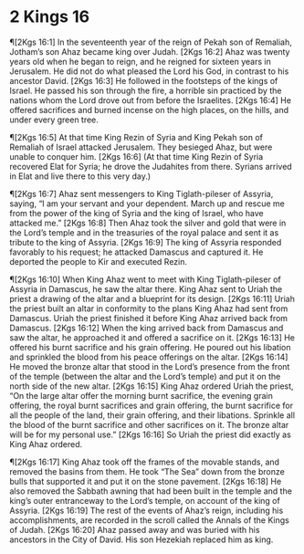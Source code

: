 # 2 Kings 16

¶[2Kgs 16:1] In the seventeenth year of the reign of Pekah son of Remaliah, Jotham’s son Ahaz became king over Judah.
[2Kgs 16:2] Ahaz was twenty years old when he began to reign, and he reigned for sixteen years in Jerusalem. He did not do what pleased the Lord his God, in contrast to his ancestor David.
[2Kgs 16:3] He followed in the footsteps of the kings of Israel. He passed his son through the fire, a horrible sin practiced by the nations whom the Lord drove out from before the Israelites.
[2Kgs 16:4] He offered sacrifices and burned incense on the high places, on the hills, and under every green tree.

¶[2Kgs 16:5] At that time King Rezin of Syria and King Pekah son of Remaliah of Israel attacked Jerusalem. They besieged Ahaz, but were unable to conquer him.
[2Kgs 16:6] (At that time King Rezin of Syria recovered Elat for Syria; he drove the Judahites from there. Syrians arrived in Elat and live there to this very day.)

¶[2Kgs 16:7] Ahaz sent messengers to King Tiglath-pileser of Assyria, saying, “I am your servant and your dependent. March up and rescue me from the power of the king of Syria and the king of Israel, who have attacked me.”
[2Kgs 16:8] Then Ahaz took the silver and gold that were in the Lord’s temple and in the treasuries of the royal palace and sent it as tribute to the king of Assyria.
[2Kgs 16:9] The king of Assyria responded favorably to his request; he attacked Damascus and captured it. He deported the people to Kir and executed Rezin.

¶[2Kgs 16:10] When King Ahaz went to meet with King Tiglath-pileser of Assyria in Damascus, he saw the altar there. King Ahaz sent to Uriah the priest a drawing of the altar and a blueprint for its design.
[2Kgs 16:11] Uriah the priest built an altar in conformity to the plans King Ahaz had sent from Damascus. Uriah the priest finished it before King Ahaz arrived back from Damascus.
[2Kgs 16:12] When the king arrived back from Damascus and saw the altar, he approached it and offered a sacrifice on it.
[2Kgs 16:13] He offered his burnt sacrifice and his grain offering. He poured out his libation and sprinkled the blood from his peace offerings on the altar.
[2Kgs 16:14] He moved the bronze altar that stood in the Lord’s presence from the front of the temple (between the altar and the Lord’s temple) and put it on the north side of the new altar.
[2Kgs 16:15] King Ahaz ordered Uriah the priest, “On the large altar offer the morning burnt sacrifice, the evening grain offering, the royal burnt sacrifices and grain offering, the burnt sacrifice for all the people of the land, their grain offering, and their libations. Sprinkle all the blood of the burnt sacrifice and other sacrifices on it. The bronze altar will be for my personal use.”
[2Kgs 16:16] So Uriah the priest did exactly as King Ahaz ordered.

¶[2Kgs 16:17] King Ahaz took off the frames of the movable stands, and removed the basins from them. He took “The Sea” down from the bronze bulls that supported it and put it on the stone pavement.
[2Kgs 16:18] He also removed the Sabbath awning that had been built in the temple and the king’s outer entranceway to the Lord’s temple, on account of the king of Assyria.
[2Kgs 16:19] The rest of the events of Ahaz’s reign, including his accomplishments, are recorded in the scroll called the Annals of the Kings of Judah.
[2Kgs 16:20] Ahaz passed away and was buried with his ancestors in the City of David. His son Hezekiah replaced him as king.

